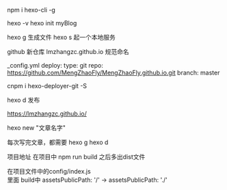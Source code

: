 npm i hexo-cli -g

hexo -v
hexo init myBlog

hexo g   生成文件
hexo s   起一个本地服务

github 新仓库  lmzhangzc.github.io   规范命名

_config.yml
  deploy:
  type: git
  repo: https://github.com/MengZhaoFly/MengZhaoFly.github.io.git
  branch: master

cnpm i hexo-deployer-git -S

hexo d  发布

https://lmzhangzc.github.io/

hexo new "文章名字"

每次写完文章，都需要 
hexo g 
hexo d

项目地址 在项目中 npm run build   之后多出dist文件

在项目文件中的config/index.js  
  里面 build中 assetsPublicPath: '/' -> assetsPublicPath: './'